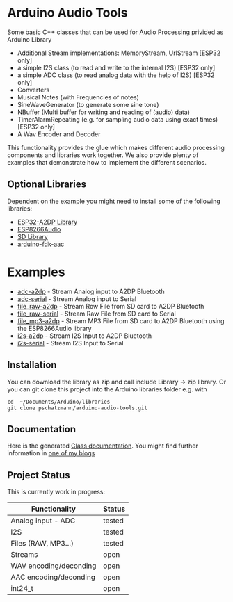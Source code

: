 # Arduino Audio Tools

Some basic C++ classes that can be used for Audio Processing privided as Arduino Library

- Additional Stream implementations: MemoryStream, UrlStream [ESP32 only]
- a simple I2S class (to read and write to the internal I2S) [ESP32 only]
- a simple ADC class (to read analog data with the help of I2S) [ESP32 only]
- Converters
- Musical Notes (with Frequencies of notes)
- SineWaveGenerator (to generate some sine tone)
- NBuffer (Multi buffer for writing and reading of (audio) data)
- TimerAlarmRepeating (e.g. for sampling audio data using exact times) [ESP32 only]
- A Wav Encoder and Decoder

This functionality provides the glue which makes different audio processing components and libraries work together.
We also provide plenty of examples that demonstrate how to implement the different scenarios.

## Optional Libraries

Dependent on the example you might need to install some of the following libraries:

- [ESP32-A2DP Library](https://github.com/pschatzmann/ESP32-A2DP)
- [ESP8266Audio](https://github.com/earlephilhower/ESP8266Audio)
- [SD Library](https://www.arduino.cc/en/reference/SD)
- [arduino-fdk-aac](https://github.com/pschatzmann/arduino-fdk-aac)


# Examples

- [adc-a2dp](examples/adc-a2dp) - Stream Analog input to A2DP Bluetooth 
- [adc-serial](examples/adc-serial) - Stream Analog input to Serial
- [file_raw-a2dp](examples/file_raw-a2dp) - Stream Row File from SD card to A2DP Bluetooth
- [file_raw-serial](examples/file_raw-serial) - Stream Raw File from SD card to Serial
- [file_mp3-a2dp](examples/file_mp3-a2dp) - Stream MP3 File from SD card to A2DP Bluetooth using the ESP8266Audio library
- [i2s-a2dp](examples/i2s-a2dp) - Stream I2S Input to A2DP Bluetooth
- [i2s-serial](examples/i2s-serial) - Stream I2S Input to Serial


## Installation

You can download the library as zip and call include Library -> zip library. Or you can git clone this project into the Arduino libraries folder e.g. with

```
cd  ~/Documents/Arduino/libraries
git clone pschatzmann/arduino-audio-tools.git

```

## Documentation

Here is the generated [Class documentation](https://pschatzmann.github.io/arduino-audio-tools/html/annotated.html). You might find further information in [one of my blogs](https://www.pschatzmann.ch/home/category/machine-sound/)

## Project Status

This is currently work in progress:

| Functionality          | Status  |
|------------------------|---------|
| Analog input - ADC     | tested  |
| I2S                    | tested  |
| Files (RAW, MP3...)    | tested  |
| Streams                | open    |
| WAV encoding/deconding | open    |          
| AAC encoding/deconding | open    |          
| int24_t                | open    |           

